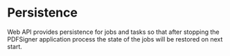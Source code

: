 # Persistence

Web API provides persistence for jobs and tasks so that after stopping the PDFSigner application process the state of the jobs will be restored on next start.
